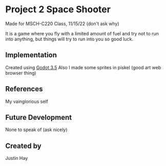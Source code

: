 # Project 2 Space Shooter
Made for MSCH-C220 Class, 11/15/22 (don't ask why)

It is a game where you fly with a limited amount of fuel and try not to run into anything, but things will try to run into you so good luck.
## Implementation
Created using [Godot 3.5](https://godotengine.org/download)
Also I made some sprites in piskel (good art web browser thing)
## References
My vainglorious self
## Future Development
None to speak of (ask nicely)
## Created by
Justin Hay
